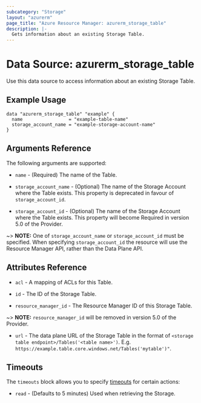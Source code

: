 ```yaml
---
subcategory: "Storage"
layout: "azurerm"
page_title: "Azure Resource Manager: azurerm_storage_table"
description: |-
  Gets information about an existing Storage Table.
---
```


# Data Source: azurerm_storage_table

Use this data source to access information about an existing Storage Table.

## Example Usage

```hcl
data "azurerm_storage_table" "example" {
  name                 = "example-table-name"
  storage_account_name = "example-storage-account-name"
}
```

## Arguments Reference

The following arguments are supported:

* `name` - (Required) The name of the Table.

* `storage_account_name` - (Optional) The name of the Storage Account where the Table exists. This property is deprecated in favour of `storage_account_id`.

* `storage_account_id` - (Optional) The name of the Storage Account where the Table exists. This property will become Required in version 5.0 of the Provider.

~> **NOTE:** One of `storage_account_name` or `storage_account_id` must be specified. When specifying `storage_account_id` the resource will use the Resource Manager API, rather than the Data Plane API.

## Attributes Reference

* `acl` - A mapping of ACLs for this Table.

* `id` - The ID of the Storage Table.

* `resource_manager_id` - The Resource Manager ID of this Storage Table.

~> **NOTE:** `resource_manager_id` will be removed in version 5.0 of the Provider.

* `url` - The data plane URL of the Storage Table in the format of `<storage table endpoint>/Tables('<table name>')`. E.g. `https://example.table.core.windows.net/Tables('mytable')"`.

## Timeouts

The `timeouts` block allows you to specify [timeouts](https://developer.hashicorp.com/terraform/language/resources/configure#define-operation-timeouts) for certain actions:

* `read` - (Defaults to 5 minutes) Used when retrieving the Storage.
